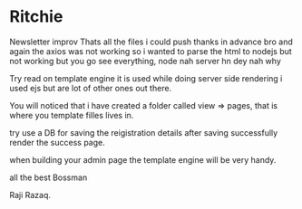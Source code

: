 # Ritchie
Newsletter improv
Thats all the files i could push 
thanks in advance bro
and again the axios was not working so i wanted to parse the html to nodejs but not working 
but you go see everything, node nah server hn dey nah why 

Try read on template engine it is used while doing server side rendering
i used ejs but are lot of other ones out there.

You will noticed that i have created a folder called view => pages, that is where you template filles lives in.

try use a DB for saving the reigistration details after saving successfully render the success page.

when building your admin page the template engine will be very handy.

all the best Bossman

Raji Razaq.